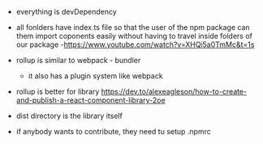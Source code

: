- everything is devDependency
- all fonlders have index.ts file so that the user of the npm package can them import coponents easily without having to travel inside folders of our package -https://www.youtube.com/watch?v=XHQi5a0TmMc&t=1s
- rollup is similar to webpack - bundler
  - it also has a plugin system like webpack
- rollup is better for library
  https://dev.to/alexeagleson/how-to-create-and-publish-a-react-component-library-2oe

- dist directory is the library itself
- if anybody wants to contribute, they need tu setup .npmrc
